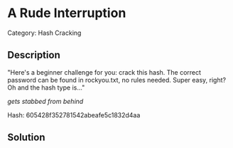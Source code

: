 # A Rude Interruption

Category: Hash Cracking

## Description
"Here's a beginner challenge for you: crack this hash. The correct password can be found in rockyou.txt, no rules needed. Super easy, right? Oh and the hash type is..."

*gets stabbed from behind*

Hash: 605428f352781542abeafe5c1832d4aa

## Solution


